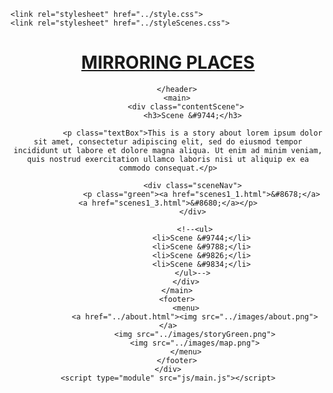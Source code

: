<!DOCTYPE html>
<html>

<head>
    <meta charset="utf-8">
    <title>Mirroing Places</title>
    <link rel="preconnect" href="https://fonts.googleapis.com">
    <link rel="preconnect" href="https://fonts.gstatic.com" crossorigin>
    <link href="https://fonts.googleapis.com/css2?family=Space+Mono:ital,wght@0,400;0,700;1,400;1,700&display=swap" rel="stylesheet">

    <link rel="stylesheet" href="../style.css">
    <link rel="stylesheet" href="../styleScenes.css">

</head>

<body>
    <div id="containerScene">
        <header>
            <a href="../index.html"><h1>MIRRORING PLACES</h1></a>

        </header>
        <main>
            <div class="contentScene">
               <h3>Scene &#9744;</h3>
               
               <p class="textBox">This is a story about lorem ipsum dolor sit amet, consectetur adipiscing elit, sed do eiusmod tempor incididunt ut labore et dolore magna aliqua. Ut enim ad minim veniam, quis nostrud exercitation ullamco laboris nisi ut aliquip ex ea commodo consequat.</p>
               
               <div class="sceneNav">
                   <p class="green"><a href="scenes1_1.html">&#8678;</a> <a href="scenes1_3.html">&#8680;</a></p>
               </div>
                
                <!--<ul>
                   <li>Scene &#9744;</li>
                   <li>Scene &#9788;</li>
                   <li>Scene &#9826;</li>
                   <li>Scene &#9834;</li>
               </ul>-->
            </div>
        </main>
        <footer>
            <menu>
                <a href="../about.html"><img src="../images/about.png"></a>
                <img src="../images/storyGreen.png">
                <img src="../images/map.png">
            </menu>
        </footer>
    </div>
    <script type="module" src="js/main.js"></script>
</body>

</html>
